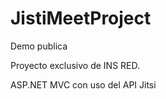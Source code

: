 # JistiMeetProject

Demo publica

Proyecto exclusivo de INS RED.

ASP.NET MVC con uso del API Jitsi
